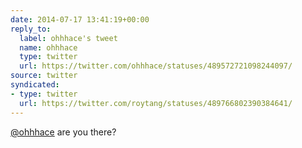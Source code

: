```yaml
---
date: 2014-07-17 13:41:19+00:00
reply_to:
  label: ohhhace's tweet
  name: ohhhace
  type: twitter
  url: https://twitter.com/ohhhace/statuses/489572721098244097/
source: twitter
syndicated:
- type: twitter
  url: https://twitter.com/roytang/statuses/489766802390384641/
---
```


[@ohhhace](https://twitter.com/ohhhace/) are you there?
